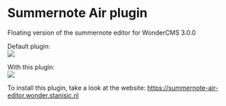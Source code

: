 # Summernote Air plugin
Floating version of the summernote editor for WonderCMS 3.0.0

Default plugin:  
![](https://i.imgur.com/LBi9nrj.png)

With this plugin:  
![](https://i.imgur.com/rOeEU5a.png)

To install this plugin, take a look at the website: <https://summernote-air-editor.wonder.stanisic.nl>

